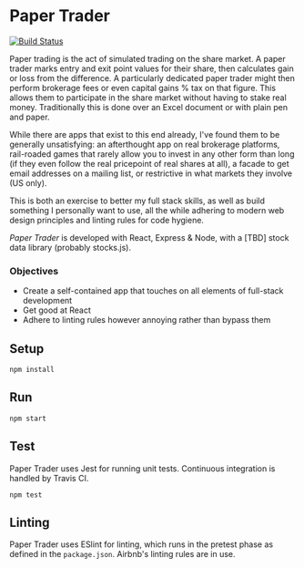 # Paper Trader
[![Build Status](https://travis-ci.org/volsci/paper-trader-react.svg?branch=master)](https://travis-ci.org/volsci/paper-trader-react)

Paper trading is the act of simulated trading on the share market. A paper trader marks entry and exit point values for their share, then calculates gain or loss from the difference. A particularly dedicated paper trader might then perform brokerage fees or even capital gains % tax on that figure. This allows them to participate in the share market without having to stake real money. Traditionally this is done over an Excel document or with plain pen and paper. 

While there are apps that exist to this end already, I've found them to be generally unsatisfying: an afterthought app on real brokerage platforms, rail-roaded games that rarely allow you to invest in any other form than long (if they even follow the real pricepoint of real shares at all), a facade to get email addresses on a mailing list, or restrictive in what markets they involve (US only). 

This is both an exercise to better my full stack skills, as well as build something I personally want to use, all the while adhering to modern web design principles and linting rules for code hygiene.

*Paper Trader* is developed with React, Express & Node, with a [TBD] stock data library (probably stocks.js). 

### Objectives
* Create a self-contained app that touches on all elements of full-stack development
* Get good at React
* Adhere to linting rules however annoying rather than bypass them

Setup
---

```
npm install
```

Run
---

```
npm start
```

Test
---
Paper Trader uses Jest for running unit tests. Continuous integration is handled by Travis CI.

```
npm test
```

Linting
---
Paper Trader uses ESlint for linting, which runs in the pretest phase as defined in the `package.json`. Airbnb's linting rules are in use.
